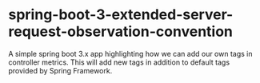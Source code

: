 # spring-boot-3-extended-server-request-observation-convention
A simple spring boot 3.x app highlighting how we can add our own tags in controller metrics. This will add new tags in addition to default tags provided by Spring Framework.
